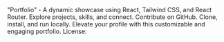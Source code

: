 "Portfolio" - A dynamic showcase using React, Tailwind CSS, and React Router. Explore projects, skills, and connect. Contribute on GitHub. Clone, install, and run locally. Elevate your profile with this customizable and engaging portfolio. License: 